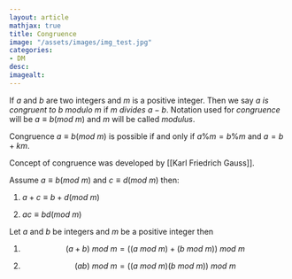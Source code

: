 ```yaml
---
layout: article
mathjax: true
title: Congruence
image: "/assets/images/img_test.jpg"
categories:
- DM
desc:   
imagealt: 
---
```


If $a$ and $b$ are two integers and $m$ is a positive integer. Then we say *$a$ is congruent to $b$ modulo $m$* if $m$ *divides* $a-b$. Notation used for *congruence* will be $a \equiv b (mod\ m)$ and $m$ will be called *modulus*.


































































































































































































































































































































































Congruence $a \equiv b (mod\ m)$ is possible if and only if $a\%m = b\%m$ and $a = b+km$.


































































































































































































































































































































































Concept of congruence was developed by [[Karl Friedrich Gauss]].

Assume $a \equiv b (mod\ m)$ and $c \equiv d (mod\ m)$ then:

































































































































































































































































































































































1. $a+c \equiv b+d (mod\ m)$

































































































































































































































































































































































2. $ac \equiv bd (mod\ m)$


































































































































































































































































































































































Let $a$ and $b$ be integers and $m$ be a positive integer then

































































































































































































































































































































































1. $$(a+b)\ mod\ m = ((a\ mod\ m)+(b\ mod\ m))\ mod\ m$$

































































































































































































































































































































































2. $$(ab)\ mod\ m = ((a\ mod\ m)(b\ mod\ m))\ mod\ m$$
































































































































































































































































































































































